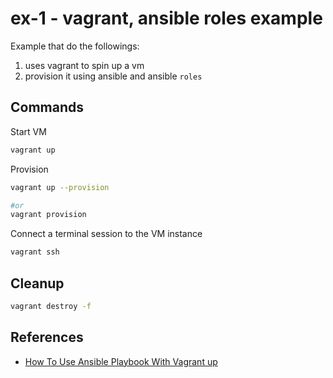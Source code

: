 # ex-1 - vagrant, ansible roles example

Example that do the followings:

 1. uses vagrant to spin up a vm
 2. provision it using ansible and ansible `roles`

## Commands

Start VM

```sh
vagrant up
```

Provision

```sh
vagrant up --provision

#or
vagrant provision
```

Connect a terminal session to the VM instance

```sh
vagrant ssh
```

## Cleanup

```sh
vagrant destroy -f
```

## References

* [How To Use Ansible Playbook With Vagrant up](https://computingforgeeks.com/run-ansible-playbook-with-vagrant-up/)

